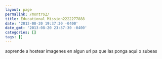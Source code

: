 ```yaml
---
layout: page
permalink: /montro2/
title: Educational Mission2222277888
date: '2013-08-20 19:37:30 -0400'
date_gmt: '2013-08-20 23:37:30 -0400'
categories: []
tags: []
---
```


aoprende a hostear imagenes en algun url pa que las ponga aqui o subeas
